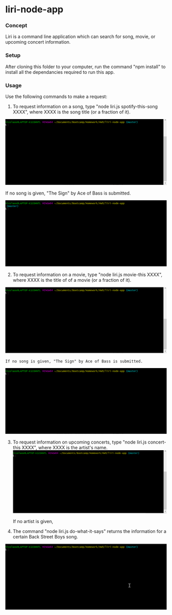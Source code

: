 # liri-node-app
### Concept
Liri is a command line application which can search for song, movie, or upcoming concert information.  

### Setup
After cloning this folder to your computer, run the command "npm install" to install all the dependancies required to run this app.

### Usage

Use the following commands to make a request:

1) To request information on a song, type "node liri.js spotify-this-song XXXX", where XXXX is the song title (or a fraction of it).

![](gifs/spotify.gif)

If no song is given, "The Sign" by Ace of Bass is submitted.

![](gifs/spotify-noreply.gif)

2) To request information on a movie, type "node liri.js movie-this XXXX", where XXXX is the title of of a movie (or a fraction of it).

![](gifs/movie.gif)

    If no song is given, "The Sign" by Ace of Bass is submitted.

![](gifs/movie-noreply.gif)

3) To request information on upcoming concerts, type "node liri.js concert-this XXXX", where XXXX is the artist's name.
![](gifs/concert.gif)

    If no artist is given, 
4) The command "node liri.js do-what-it-says" returns the information for a certain Back Street Boys song.

![](gifs/do-what-it-says.gif)